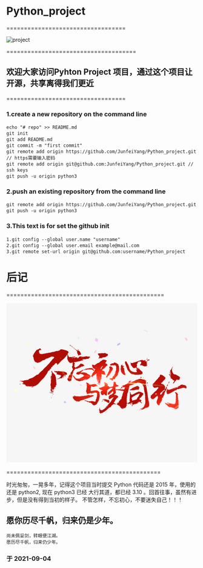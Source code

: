 # Python_project


==================================

![project](image/cat.JPEG)

=====================================
## 欢迎大家访问Pyhton Project 项目，通过这个项目让开源，共享离得我们更近  

==================================
### 1.create a new repository on the command line
	echo "# repo" >> README.md
	git init
	git add README.md
	git commit -m "first commit"
	git remote add origin https://github.com/JunfeiYang/Python_project.git // https需要输入密码
	git remote add origin git@github.com:JunfeiYang/Python_project.git // ssh keys 
	git push -u origin python3
### 2.push an existing repository from the command line
	git remote add origin https://github.com/JunfeiYang/Python_project.git
	git push -u origin python3
### 3.This text is for set the github init
	1.git config --global user.name "username"
	2.git config --global user.email example@mail.com
	3.git remote set-url origin git@github.com:username/Python_project

# 后记

=============================================

![project](image/buwangchuxin.jpeg)

============================================
  
  时光匆匆，一晃多年，记得这个项目当时提交 Python 代码还是 2015 年，使用的还是 python2, 现在 python3 已经
大行其道，都已经 3.10 。回首往事，虽然有进步，但是没有得到当初的样子。 不管怎样，不忘初心，不要迷失自己！！！

## 愿你历尽千帆，归来仍是少年。
	尚未佩妥剑，转眼便江湖。
	愿历尽千帆，归来仍少年。

### 于 2021-09-04 

